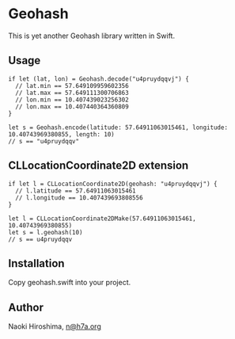 # Geohash

This is yet another Geohash library written in Swift.

## Usage

    if let (lat, lon) = Geohash.decode("u4pruydqqvj") {
      // lat.min == 57.649109959602356
      // lat.max == 57.649111300706863
      // lon.min == 10.407439023256302
      // lon.max == 10.407440364360809
    }
    
    let s = Geohash.encode(latitude: 57.64911063015461, longitude: 10.40743969380855, length: 10)
    // s == "u4pruydqqv"

## CLLocationCoordinate2D extension

    if let l = CLLocationCoordinate2D(geohash: "u4pruydqqvj") {
      // l.latitude == 57.64911063015461
      // l.longitude == 10.407439693808556
    }
      
    let l = CLLocationCoordinate2DMake(57.64911063015461, 10.40743969380855)
    let s = l.geohash(10)
    // s == u4pruydqqv

## Installation

Copy geohash.swift into your project.

## Author

Naoki Hiroshima, n@h7a.org


